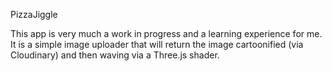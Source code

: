 PizzaJiggle

This app is very much a work in progress and a learning experience for me. It is a simple image uploader that will return the image cartoonified (via Cloudinary) and then waving via a Three.js shader.
